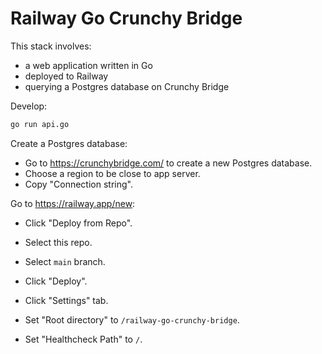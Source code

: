 # Railway Go Crunchy Bridge

This stack involves:

* a web application written in Go
* deployed to Railway
* querying a Postgres database on Crunchy Bridge

Develop:

```bash
go run api.go
```

Create a Postgres database:

* Go to <https://crunchybridge.com/> to create a new Postgres database.
* Choose a region to be close to app server.
* Copy "Connection string".

Go to <https://railway.app/new>:

* Click "Deploy from Repo".
* Select this repo.
* Select `main` branch.
* Click "Deploy".

* Click "Settings" tab.
* Set "Root directory" to `/railway-go-crunchy-bridge`.
* Set "Healthcheck Path" to `/`.
